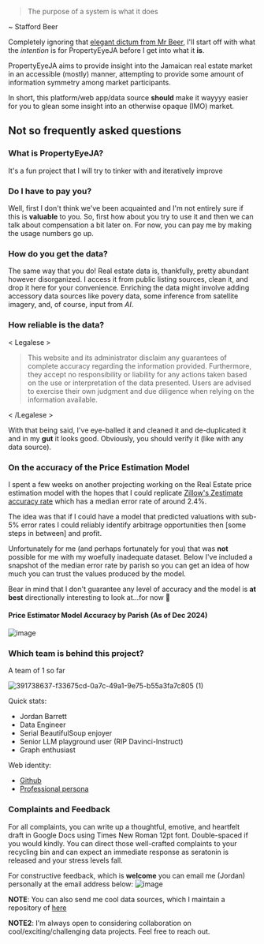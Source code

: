 > The purpose of a system is what it does

~ Stafford Beer


Completely ignoring that [elegant dictum from Mr Beer](https://en.wikipedia.org/wiki/The_purpose_of_a_system_is_what_it_does), I'll start off with what the _intention_ is for PropertyEyeJA before I get into what it **is**.

PropertyEyeJA aims to provide insight into the Jamaican real estate market in an accessible (mostly) manner, attempting to provide some amount of information symmetry among market participants.

In short, this platform/web app/data source **should** make it wayyyy easier for you to glean some insight into an otherwise opaque (IMO) market. 


## Not so frequently asked questions

### What is PropertyEyeJA?
It's a fun project that I will try to tinker with and iteratively improve

### Do I have to pay you?
Well, first I don't think we've been acquainted and I'm not entirely sure if this is **valuable** to you. So, first how about you try to use it and then we can talk about compensation a bit later on. For now, you can pay me by making the usage numbers go up.

### How do you get the data?
The same way that you do! Real estate data is, thankfully, pretty abundant however disorganized. I access it from public listing sources, clean it, and drop it here for your convenience.
Enriching the data might involve adding accessory data sources like povery data, some inference from satellite imagery, and, of course, input from _AI_. 

### How reliable is the data?

< Legalese >

> This website and its administrator disclaim any guarantees of complete accuracy regarding the information provided.
> Furthermore, they accept no responsibility or liability for any actions taken based on the use or interpretation of the data presented.
> Users are advised to exercise their own judgment and due diligence when relying on the information available.

< /Legalese >



With that being said, I've eye-balled it and cleaned it and de-duplicated it and in my **gut** it looks good. Obviously, you should verify it (like with any data source).

### On the accuracy of the Price Estimation Model
I spent a few weeks on another projecting working on the Real Estate price estimation model with the hopes that I could replicate [Zillow's Zestimate accuracy rate](https://www.zillow.com/z/zestimate/) which has a median error rate of around 2.4%. 

The idea was that if I could have a model that predicted valuations with sub-5% error rates I could reliably identify arbitrage opportunities then [some steps in between] and profit.

Unfortunately for me (and perhaps fortunately for you) that was **not** possible for me with my woefully inadequate dataset. Below I've included a snapshot of the median error rate by parish so you can get an idea of how much you can trust the values produced by the model.

Bear in mind that I don't guarantee any level of accuracy and the model is **at best** directionally interesting to look at...for now 🤞

#### Price Estimator Model Accuracy by Parish (As of Dec 2024)

![image](https://github.com/user-attachments/assets/c751e0a5-45cd-495f-aab8-3d9de956d0bc)



### Which team is behind this project?

A team of 1 so far

![391738637-f33675cd-0a7c-49a1-9e75-b55a3fa7c805 (1)](https://github.com/user-attachments/assets/1bf03807-ed9e-4685-a721-21e465c55124)


Quick stats:
* Jordan Barrett
* Data Engineer
* Serial BeautifulSoup enjoyer
* Senior LLM playground user (RIP Davinci-Instruct)
* Graph enthusiast

Web identity:
- [Github](https://github.com/jordan-barrett-jm/)
- [Professional persona](https://www.linkedin.com/in/jordan-barrett-jm/)


### Complaints and Feedback

For all complaints, you can write up a thoughtful, emotive, and heartfelt draft in Google Docs using Times New Roman 12pt font. Double-spaced if you would kindly. You can direct those well-crafted complaints to your recycling bin and can expect an immediate response as seratonin is released and your stress levels fall.

For constructive feedback, which is **welcome** you can email me (Jordan) personally at the email address below:
![image](https://github.com/user-attachments/assets/9aec2850-cd7e-43db-ab43-3f630608f95e)

**NOTE**: You can also send me cool data sources, which I maintain a repository of [here](https://docs.google.com/document/d/e/2PACX-1vTNApip1F4QHeQY3z_1oN5pyCoOZ1K091lt_Rvm0nue1XdAgq6xd81PckYUSbSFePI1x5KvQ_i_s24S/pub)

**NOTE2**: I'm always open to considering collaboration on cool/exciting/challenging data projects. Feel free to reach out.



